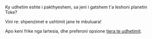 Ky udhetim eshte i pakthyeshem, sa jeni i gatshem t'a leshoni planetin Toke?

Vini re: shpenzimet e ushtimit jane te mbuluara!

Apo keni frike nga lartesia, dhe preferoni opsione [tjera te udhetimit](../hyrje.md).